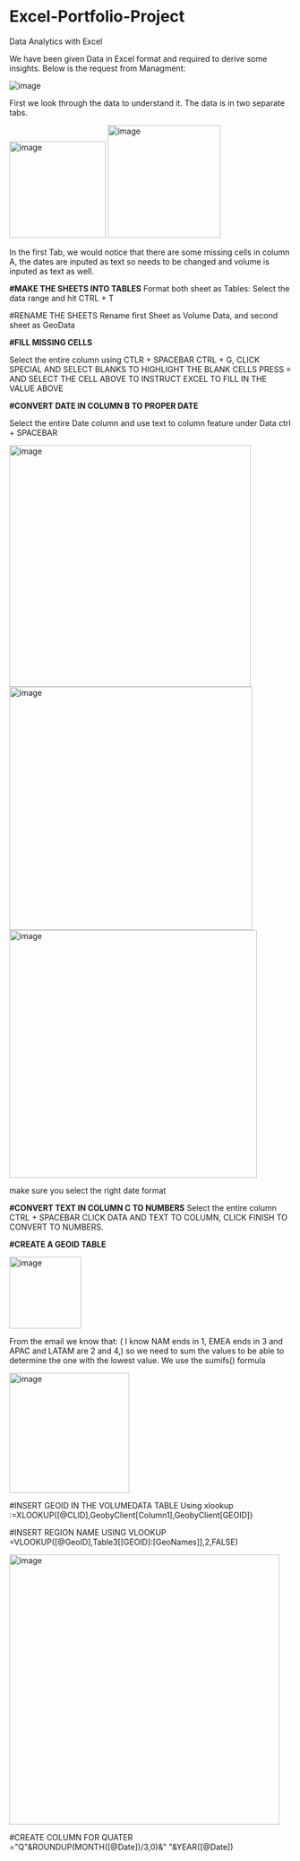 # Excel-Portfolio-Project

Data Analytics with Excel

We have been given Data in Excel format and required to derive some insights. Below is the request from Managment:


		
						
![image](https://user-images.githubusercontent.com/108949165/209159351-09322be8-432c-4f4f-a18f-057d0119ccaf.png)



First we look through the data to understand it. The data is in two separate tabs.


<img width="172" alt="image" src="https://user-images.githubusercontent.com/108949165/209160349-0bb84a33-4bda-4644-b9a2-7cb9f5aeaa47.png">



<img width="201" alt="image" src="https://user-images.githubusercontent.com/108949165/209160556-3252b41f-e825-4511-a781-456582aeeaec.png">




In the first Tab, we would notice that there are some missing cells in column A, the dates are inputed as text so needs to be changed and volume is inputed as text as well. 




**#MAKE THE SHEETS INTO TABLES**
Format both sheet as Tables: Select the data range and hit CTRL + T


#RENAME THE SHEETS
Rename first Sheet as Volume Data, and second sheet as GeoData


**#FILL MISSING CELLS**

Select the entire column using CTLR + SPACEBAR
CTRL + G, CLICK SPECIAL AND SELECT BLANKS TO HIGHLIGHT THE BLANK CELLS
PRESS = AND SELECT THE CELL ABOVE TO INSTRUCT EXCEL TO FILL IN THE VALUE ABOVE



**#CONVERT DATE IN COLUMN B TO PROPER DATE**

Select the entire Date column and use text to column feature under Data ctrl + SPACEBAR

<img width="431" alt="image" src="https://user-images.githubusercontent.com/108949165/209162788-313869a7-f4ab-4bf6-bb1a-89ed14593a63.png">







<img width="434" alt="image" src="https://user-images.githubusercontent.com/108949165/209162866-b8078415-01bc-4fa5-97e8-87d11f592002.png">





<img width="442" alt="image" src="https://user-images.githubusercontent.com/108949165/209162968-0cba26c3-b14a-4bf0-b8f1-f104421a3cc9.png">








make sure you select the right date format







**#CONVERT TEXT IN COLUMN C TO NUMBERS**
Select the entire column CTRL + SPACEBAR
CLICK DATA AND TEXT TO COLUMN, CLICK FINISH TO CONVERT TO NUMBERS.




**#CREATE A GEOID TABLE**


<img width="128" alt="image" src="https://user-images.githubusercontent.com/108949165/209167923-20f035f9-b56d-4df4-a054-0b44cb4c5714.png">




From the email we know that: ( I know NAM ends in 1, EMEA ends in 3 and APAC and LATAM are 2 and 4,) so we need to sum the values to be able to determine the one with the lowest value. We use the sumifs() formula



<img width="214" alt="image" src="https://user-images.githubusercontent.com/108949165/209169861-1af66496-219e-45f2-9b82-e5ae9e575364.png">



#INSERT GEOID IN THE VOLUMEDATA TABLE
Using xlookup :=XLOOKUP([@CLID],GeobyClient[Column1],GeobyClient[GEOID])


#INSERT REGION NAME USING VLOOKUP
=VLOOKUP([@GeoID],Table3[[GEOID]:[GeoNames]],2,FALSE)


<img width="482" alt="image" src="https://user-images.githubusercontent.com/108949165/209177629-40051485-3242-4cc8-99f3-4ad3c98198b5.png">




#CREATE COLUMN FOR QUATER
="Q"&ROUNDUP(MONTH([@Date])/3,0)&" "&YEAR([@Date])


  




